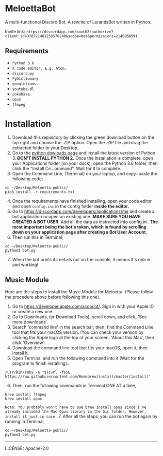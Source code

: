 # MeloettaBot


A multi-functional Discord Bot. A rewrite of LurantisBot written in Python.


Invite link: `https://discordapp.com/oauth2/authorize?client_id=378721481250570240&scope=bot&permissions=2146958591`


## Requirements
* `Python 3.6`
* `A code editor. E.g. Atom.`
* `discord.py`
* `PyDictionary`
* `googletrans`
* `youtube-dl`
* `pokebase`
* `opus`
* `ffmpeg`

# Installation

1. Download this repository by clicking the green download button on the top right and choose the .ZIP option. Open the .ZIP file and drag the extracted folder to your Desktop.
2. Go to the [python dowloads page](https://www.python.org/downloads/) and install the latest version of Python 3. **DON'T INSTALL PYTHON 2.** Once the installation is complete, open your Applications folder (on your dock); open the Python 3.6 folder, then click the "Install Ce...ommand". Wait for it to complete.
3. Open the Command Line, (Terminal) on your laptop, and copy+paste the following code:
```
cd ~/Desktop/Meloetta-public/
pip3 install -r requirements.txt
```
4. Once the requirements have finished installing, open your code editor and open `config.ini` in the config folder **inside the editor**.
5. Go to https://discordapp.com/developers/applications/me and create a bot application or open an existing one. **MAKE SURE YOU HAVE CREATED A BOT USER**. Add all the data as instructed into config.ini. **The most important being the bot's token, which is found by scrolling down on your application page after creating a Bot User Account.**
6. Then run this in Terminal,
```
cd ~/Desktop/Meloetta-public/
python3 bot.py
```
7. When the bot prints its details out on the console, it means it's online and working!

## Music Module

Here are the steps to install the Music Module for Meloetta. (Please follow the procedure above before following this one).

1. Go to https://developer.apple.com/account/. Sign in with your Apple ID or create a new one.
2. Go to Downloads, (or Download Tools), scroll down, and click, 'See more downloads'.
3. Search 'command line' in the search bar; then, find the Command Line tool that fits your macOS version. (You can check your version by clicking the Apple logo at the top of your screen, 'About this Mac', then click 'Overview'.
4. Download the command line tool that fits your macOS, open it, then install it.
5. Open Terminal and run the following command into it (Wait for the program to finish installing).:
```
/usr/bin/ruby -e "$(curl -fsSL https://raw.githubusercontent.com/Homebrew/install/master/install)"
```
6. Then, run the following commands in Terminal ONE AT a time,
```
brew install ffmpeg
brew install opus
```
`Note: You probably won't have to use brew install opus since I've already included the Mac Opus library in the bin folder. However, install it just in case.`
7. After all the steps, you can run the bot again by running in Terminal,
```
cd ~/Desktop/Meloetta-public/
python3 bot.py
```

***

LICENSE: Apache-2.0





